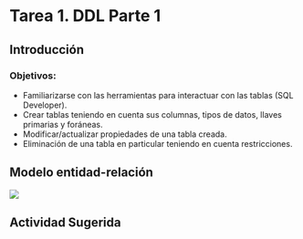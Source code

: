 # Tarea 1. DDL Parte 1

## Introducción

### Objetivos:
- Familiarizarse con las herramientas para interactuar con las tablas (SQL Developer). 
- Crear tablas teniendo en cuenta sus columnas, tipos de datos, llaves primarias y foráneas. 
- Modificar/actualizar propiedades de una tabla creada. 
- Eliminación de una tabla en particular teniendo en cuenta restricciones. 

## Modelo entidad-relación
![](https://raw.githubusercontent.com/DISC-isis2304-ST/Introduccion-a-SQL/8d79b7cf9d05f5c90e094b35912ecdf960385322/modelos/e_relacion.svg)

## Actividad Sugerida
